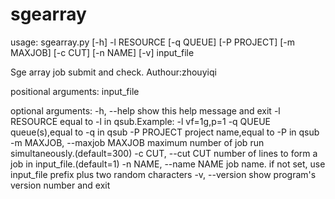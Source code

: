 # sgearray

usage: sgearray.py [-h] -l RESOURCE [-q QUEUE] [-P PROJECT] [-m MAXJOB]
                   [-c CUT] [-n NAME] [-v]
                   input_file

Sge array job submit and check. Authour:zhouyiqi

positional arguments:
  input_file

optional arguments:
  -h, --help            show this help message and exit
  -l RESOURCE           equal to -l in qsub.Example: -l vf=1g,p=1
  -q QUEUE              queue(s),equal to -q in qsub
  -P PROJECT            project name,equal to -P in qsub
  -m MAXJOB, --maxjob MAXJOB
  maximum number of job run simultaneously.(default=300)
  -c CUT, --cut CUT     number of lines to form a job in
                        input_file.(default=1)
  -n NAME, --name NAME  job name. if not set, use input_file prefix plus two
                        random characters
  -v, --version         show program's version number and exit

